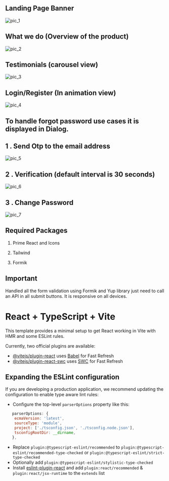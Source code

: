 Landing Page Banner
------------------

![pic_1](https://github.com/subashbala98/ProductPulse/assets/72803159/eeb503dc-8812-44ac-9b16-85af2b14163f)


What we do (Overview of the product)
------------------------------------

![pic_2](https://github.com/subashbala98/ProductPulse/assets/72803159/5ecc175c-f2d2-43d8-8936-069f577d3f73)

Testimonials (carousel view)
----------------------------

![pic_3](https://github.com/subashbala98/ProductPulse/assets/72803159/98c41ad3-99d6-43c1-8c27-f5861c17b128)

Login/Register (In animation view)
--------------------------------

![pic_4](https://github.com/subashbala98/ProductPulse/assets/72803159/d706ac16-468d-436d-a81d-faad83792378)

To handle forgot password use cases it is displayed in Dialog.
-------------------------------------------------------------

1 . Send Otp to the email address
--------------------------------------------

![pic_5](https://github.com/subashbala98/ProductPulse/assets/72803159/d0931787-76b8-442d-af9a-893c7338c4c9)


2 . Verification (default interval is 30 seconds)
------------------------------------------------


![pic_6](https://github.com/subashbala98/ProductPulse/assets/72803159/f399afbb-913b-4e98-8d46-faabaa6baaf9)


3 . Change Password
-------------------


![pic_7](https://github.com/subashbala98/ProductPulse/assets/72803159/a96acb7c-aeba-4349-9579-a9272de88257)



Required Packages
----------------
1. Prime React and Icons

2. Tailwind
   
3. Formik

Important
---------
Handled all the form validation using Formik and Yup library just need to call an API in all submit buttons.
It is responsive on all devices.


# React + TypeScript + Vite

This template provides a minimal setup to get React working in Vite with HMR and some ESLint rules.

Currently, two official plugins are available:

- [@vitejs/plugin-react](https://github.com/vitejs/vite-plugin-react/blob/main/packages/plugin-react/README.md) uses [Babel](https://babeljs.io/) for Fast Refresh
- [@vitejs/plugin-react-swc](https://github.com/vitejs/vite-plugin-react-swc) uses [SWC](https://swc.rs/) for Fast Refresh

## Expanding the ESLint configuration

If you are developing a production application, we recommend updating the configuration to enable type aware lint rules:

- Configure the top-level `parserOptions` property like this:

```js
   parserOptions: {
    ecmaVersion: 'latest',
    sourceType: 'module',
    project: ['./tsconfig.json', './tsconfig.node.json'],
    tsconfigRootDir: __dirname,
   },
```

- Replace `plugin:@typescript-eslint/recommended` to `plugin:@typescript-eslint/recommended-type-checked` or `plugin:@typescript-eslint/strict-type-checked`
- Optionally add `plugin:@typescript-eslint/stylistic-type-checked`
- Install [eslint-plugin-react](https://github.com/jsx-eslint/eslint-plugin-react) and add `plugin:react/recommended` & `plugin:react/jsx-runtime` to the `extends` list

